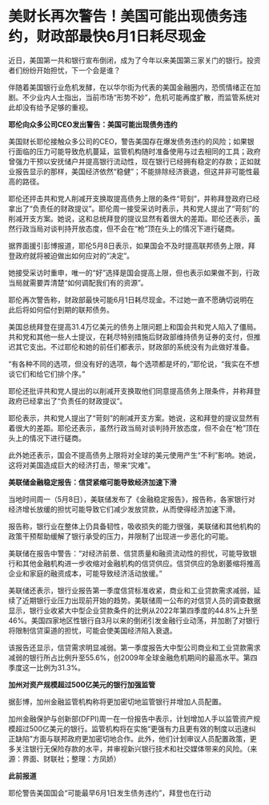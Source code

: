 # 美财长再次警告！美国可能出现债务违约，财政部最快6月1日耗尽现金

近日，美国第一共和银行宣布倒闭，成为了今年以来美国第三家关门的银行。投资者们纷纷开始担忧，下一个会是谁？

伴随着美国银行业危机发酵，在以华尔街为代表的美国金融圈内，恐慌情绪正在加剧。不少业内人士指出，当前市场“形势不妙”，危机可能再度扩散，而监管系统对此却没有给予足够的重视。

**耶伦向众多公司CEO发出警告：美国可能出现债务违约**

美国财长耶伦接触众多公司的CEO，警告美国存在爆发债务违约的风险；如果银行面临的压力可能导致危机蔓延，监管机构随时准备使用与过去相同的工具；政府曾强力干预以安抚储户并提高银行流动性，现在银行已经拥有稳定的存款；正如就业报告显示的那样，美国经济依然“稳健”；不能排除经济衰退，但这并非可能性最高的路径。

耶伦还抨击共和党人削减开支换取提高债务上限的条件“苛刻”，并称拜登政府已经拿出了“负责任的财政提议”。耶伦周一接受采访时表示，共和党人提出了“苛刻”的削减开支方案。她说，这和总统拜登的提议显然有着很大的差距。耶伦还表示，虽然行政当局对谈判持开放态度，但不会在“枪”顶在头上的情况下进行磋商。

据界面援引彭博报道，耶伦5月8日表示，如果国会不及时提高联邦债务上限，拜登政府就将被迫做出如何应对的“决定”。

她接受采访时重申，唯一的“好”选择是国会提高上限，但也表示如果做不到，行政当局就需要弄清楚“如何调配我们有的资源”。

耶伦再次警告称，财政部最快可能6月1日耗尽现金。不过她一直不愿确切说明在此后将如何偿付到期的联邦债务。

美国总统拜登在提高31.4万亿美元的债务上限问题上和国会共和党人陷入了僵局。共和党和其他一些人士提议，在耗尽特别措施后财政部维持债务证券的支付，但推迟其它支出。不过耶伦和她的前任们都表示，财政部的系统没有为此做好准备。

“有各种不同的选项，但没有好的选项，每个选项都是坏的，”耶伦说，“我实在不想谈它们和给它们排个序。”

耶伦还批评共和党人提出的以削减开支换取他们同意提高债务上限条件，并称拜登政府已经拿出了“负责任的财政提议”。

耶伦表示，共和党人提出了“苛刻”的削减开支方案。她说，这和拜登的提议显然有着很大的差距。耶伦还表示，虽然行政当局对谈判持开放态度，但不会在“枪”顶在头上的情况下进行磋商。

此外她还表示，国会不提高债务上限将对全球的美元使用产生“不利”影响。她说，这将对美国造成巨大的经济打击，带来“灾难”。

**美联储金融稳定报告：信贷紧缩可能导致经济加速下滑**

当地时间周一（5月8日），美联储发布了《金融稳定报告》，报告称，各家银行对经济增长放缓的担忧可能导致它们减少发放贷款，从而使得经济加速下滑。

报告称，银行业在整体上仍具备韧性，吸收损失的能力很强，美联储和其他机构的政策干预帮助缓解了银行承受的压力，并限制了出现进一步恶化的可能。

美联储在报告中警告：“对经济前景、信贷质量和融资流动性的担忧，可能导致银行和其他金融机构进一步收缩对金融机构的信贷供应。信贷供应的急剧萎缩将推高企业和家庭的融资成本，可能导致经济活动放缓。”

美联储还表示，银行业报告第一季度信贷标准收紧，商业和工业贷款需求减弱，延续了近期银行业压力出现前开始的趋势。美联储周一公布的对信贷人员的调查数据显示，银行业收紧大中型企业贷款条件的比例从2022年第四季度的44.8%上升至46%。美国四家地区性银行自3月以来的倒闭引发金融行业动荡，并加剧了对银行将限制信贷渠道的担忧，可能会使美国经济陷入衰退。

该报告还显示，信贷需求明显减弱。第一季度报告大中型公司商业和工业贷款需求减弱的银行所占比例升至55.6%，创2009年全球金融危机期间的最高水平。第四季度这一比例为31.3%。

**加州对资产规模超过500亿美元的银行加强监管**

据彭博，加州金融监管机构称将更加密切地监管银行并增加人员配置。

加州金融保护与创新部(DFPI)周一在一份报告中表示，计划增加人手以监管资产规模超过500亿美元的银行。监管机构将在实施“更强有力且更有效的制度以迅速纠正缺陷”方面与联邦政府更加密切地合作。此外，他们计划审议人员配置政策，更多关注银行无保险存款的水平，并审视新兴银行技术和社交媒体带来的风险。（来源：界面、财联社；整理：方凤娇）

**此前报道**

耶伦警告美国国会“可能最早6月1日发生债务违约”，拜登也在行动

